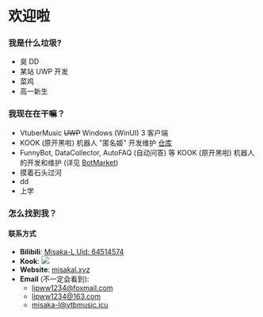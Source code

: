 # 欢迎啦
### 我是什么垃圾?
- 臭 DD
- 某站 UWP 开发
- 菜鸡
- 高一新生

### 我现在在干嘛？
- VtuberMusic ~~UWP~~ Windows (WinUI) 3 客户端
- KOOK (原开黑啦) 机器人 "匿名姬" 开发维护 [仓库](https://github.com/Misaka-L/NamelessBot)
- FunnyBot, DataCollector, AutoFAQ (自动问答) 等 KOOK (原开黑啦) 机器人的开发和维护 (详见 [BotMarket](https://www.botmarket.cn/))
- 摸着石头过河
- dd
- 上学

### 怎么找到我？
#### 联系方式
- **Bilibili**: [Misaka-L Uid: 64514574](https://space.bilibili.com/64514574)
- **Kook**: [![](https://www.kookapp.cn/api/v3/badge/guild?guild_id=4901220059352974&style=0)](https://kook.top/euu53c)
- **Website**: [misakal.xyz](https://misakal.xyz)
- **Email** (不一定会看到):
  * [lipww1234@foxmail.com](mailto:lipww1234@foxmail.com)
  * [lipww1234@163.com](mailto:lipww1234@163.com)
  * [misaka-l@vtbmusic.icu](mailto:misaka-l@vtbmusic.icu)
